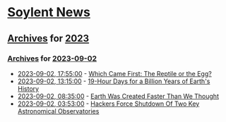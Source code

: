 # [Soylent News](../../../README.md)

## [Archives](../../index.md) for [2023](../index.md)

### [Archives](../../index.md) for [2023-09-02](index.md)

* [2023-09-02, 17:55:00](https://soylentnews.org/article.pl?sid=23/09/01/2058241&from=rss) - [Which Came First: The Reptile or the Egg?](https://soylentnews.org/article.pl?sid=23/09/01/2058241&from=rss)
* [2023-09-02, 13:15:00](https://soylentnews.org/article.pl?sid=23/09/01/2052239&from=rss) - [19-Hour Days for a Billion Years of Earth's History](https://soylentnews.org/article.pl?sid=23/09/01/2052239&from=rss)
* [2023-09-02, 08:35:00](https://soylentnews.org/article.pl?sid=23/09/01/1835255&from=rss) - [Earth Was Created Faster Than We Thought](https://soylentnews.org/article.pl?sid=23/09/01/1835255&from=rss)
* [2023-09-02, 03:53:00](https://soylentnews.org/article.pl?sid=23/08/31/2226237&from=rss) - [Hackers Force Shutdown Of Two Key Astronomical Observatories](https://soylentnews.org/article.pl?sid=23/08/31/2226237&from=rss)
